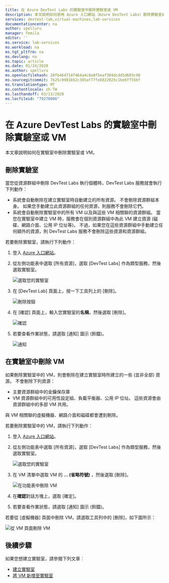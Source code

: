 ```yaml
---
title: 在 Azure DevTest Labs 的實驗室中刪除實驗室或 VM
description: 本文說明如何使用 Azure 入口網站（Azure DevTest Labs）刪除實驗室或刪除實驗室中的 VM。
services: devtest-lab,virtual-machines,lab-services
documentationcenter: na
author: spelluru
manager: femila
editor: ''
ms.service: lab-services
ms.workload: na
ms.tgt_pltfrm: na
ms.devlang: na
ms.topic: article
ms.date: 01/24/2020
ms.author: spelluru
ms.openlocfilehash: 28fb464714f464a4c0a8f5eaf304dcdd5d603c90
ms.sourcegitcommit: 7b25c9981b52c385af77feb022825c1be6ff55bf
ms.translationtype: MT
ms.contentlocale: zh-TW
ms.lasthandoff: 03/13/2020
ms.locfileid: "79270806"
---
```

# <a name="delete-a-lab-or-vm-in-a-lab-in-azure-devtest-labs"></a>在 Azure DevTest Labs 的實驗室中刪除實驗室或 VM
本文章說明如何在實驗室中刪除實驗室或 VM。

## <a name="delete-a-lab"></a>刪除實驗室
當您從資源群組中刪除 DevTest Labs 執行個體時，DevTest Labs 服務就會執行下列動作： 

- 系統會自動刪除在建立實驗室時自動建立的所有資源。 不會刪除資源群組本身。 如果您手動建立此資源群組的任何資源，則服務不會刪除它們。 
- 系統會自動刪除實驗室中的所有 VM 以及與這些 VM 相關聯的資源群組。 當您在實驗室中建立 VM 時，服務會在個別資源群組中為此 VM 建立資源 (磁碟、網路介面、公用 IP 位址等)。 不過，如果您在這些資源群組中手動建立任何額外的資源，則 DevTest Labs 服務不會刪除這些資源和資源群組。 

若要刪除實驗室，請執行下列動作： 

1. 登入 [Azure 入口網站](https://portal.azure.com)。
2. 從左側功能表中選取 [所有資源]，選取 [DevTest Labs] 作為類型服務，然後選取實驗室。

    ![選取您的實驗室](media/devtest-lab-delete-lab-vm/select-lab.png)
3. 在 [DevTest Lab] 頁面上，按一下工具列上的 [刪除]。 

    ![刪除按鈕](media/devtest-lab-delete-lab-vm/delete-button.png)
4. 在 [確認] 頁面上，輸入您實驗室的**名稱**，然後選取 [刪除]。 

    ![確認](media/devtest-lab-delete-lab-vm/confirm-delete.png)
5. 若要查看作業狀態，請選取 [通知] 圖示 (鈴鐺)。 

    ![通知](media/devtest-lab-delete-lab-vm/delete-status.png)

 
## <a name="delete-a-vm-in-a-lab"></a>在實驗室中刪除 VM
如果刪除實驗室中的 VM，則會刪除在建立實驗室時所建立的一些 (並非全部) 資源。 不會刪除下列資源： 

-   主要資源群組中的金鑰保存庫
-   VM 資源群組中的可用性設定組、負載平衡器、公用 IP 位址。 這些資源會由資源群組中的多部 VM 共用。 

與 VM 相關聯的虛擬機器、網路介面和磁碟都會遭到刪除。 

若要刪除實驗室中的 VM，請執行下列動作： 

1. 登入 [Azure 入口網站](https://portal.azure.com)。
2. 從左側功能表中選取 [所有資源]，選取 [DevTest Labs] 作為類型服務，然後選取實驗室。

    ![選取您的實驗室](media/devtest-lab-delete-lab-vm/select-lab.png)
3. 在 VM 清單中選取 VM 的 **... (省略符號)** ，然後選取 [刪除]。 

    ![在功能表中刪除 VM](media/devtest-lab-delete-lab-vm/delete-vm-menu-in-list.png)
4. 在**確認**對話方塊上，選取 [確定]。 
5. 若要查看作業狀態，請選取 [通知] 圖示 (鈴鐺)。 

若要從 [虛擬機器] 頁面中刪除 VM，請選取工具列中的 [刪除]，如下圖所示：

![從 VM 頁面刪除 VM](media/devtest-lab-delete-lab-vm/delete-from-vm-page.png) 


## <a name="next-steps"></a>後續步驟
如果您想建立實驗室，請參閱下列文章︰ 

- [建立實驗室](devtest-lab-create-lab.md)
- [將 VM 新增至實驗室](devtest-lab-add-vm.md)